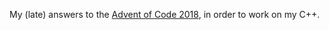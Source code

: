 My (late) answers to the [Advent of Code 2018](https://adventofcode.com/), in
order to work on my C++.
